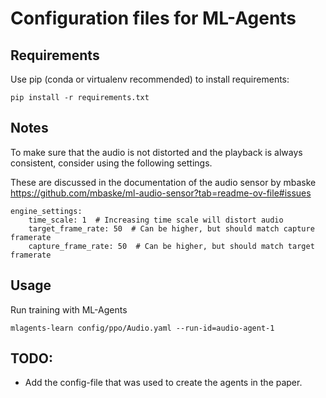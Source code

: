 # Configuration files for ML-Agents


## Requirements

Use pip (conda or virtualenv recommended) to install requirements:

`pip install -r requirements.txt`

## Notes

To make sure that the audio is not distorted and the playback is always consistent,
consider using the following settings.

These are discussed in the documentation of the audio sensor by mbaske 
https://github.com/mbaske/ml-audio-sensor?tab=readme-ov-file#issues

```
engine_settings:
    time_scale: 1  # Increasing time scale will distort audio
    target_frame_rate: 50  # Can be higher, but should match capture framerate
    capture_frame_rate: 50  # Can be higher, but should match target framerate
```

## Usage

Run training with ML-Agents

`mlagents-learn config/ppo/Audio.yaml --run-id=audio-agent-1`

## TODO: 

- Add the config-file that was used to create the agents in the paper.